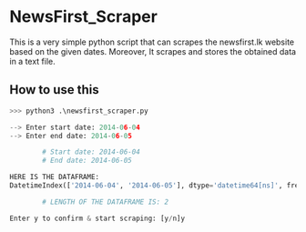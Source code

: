 # NewsFirst_Scraper
This is a very simple python script that can scrapes the newsfirst.lk website based on the given dates. Moreover, It scrapes and stores the obtained data in a text file.

## How to use this
```python
>>> python3 .\newsfirst_scraper.py

--> Enter start date: 2014-06-04
--> Enter end date: 2014-06-05

        # Start date: 2014-06-04
        # End date: 2014-06-05

HERE IS THE DATAFRAME:
DatetimeIndex(['2014-06-04', '2014-06-05'], dtype='datetime64[ns]', freq='D')

        # LENGTH OF THE DATAFRAME IS: 2

Enter y to confirm & start scraping: [y/n]y
  ```
  
